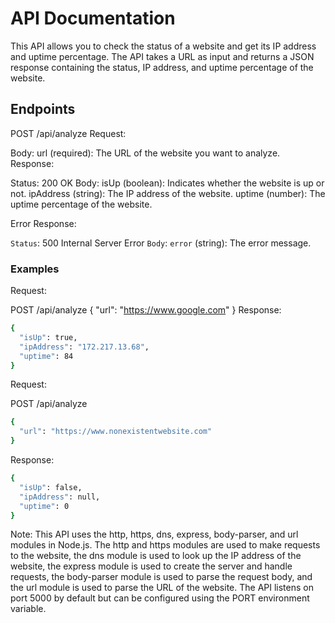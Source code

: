# API Documentation

This API allows you to check the status of a website and get its IP address and uptime percentage. The API takes a URL as input and returns a JSON response containing the status, IP address, and uptime percentage of the website.

## Endpoints

POST /api/analyze
Request:

Body:
url (required): The URL of the website you want to analyze.
Response:

Status: 200 OK
Body:
isUp (boolean): Indicates whether the website is up or not.
ipAddress (string): The IP address of the website.
uptime (number): The uptime percentage of the website.

Error Response:

`Status`: 500 Internal Server Error
`Body`:
`error` (string): The error message.

### Examples

Request:

POST /api/analyze
{
  "url": "https://www.google.com"
}
Response:

```sh
{
  "isUp": true,
  "ipAddress": "172.217.13.68",
  "uptime": 84
}
```

Request:

POST /api/analyze

```sh
{
  "url": "https://www.nonexistentwebsite.com"
}
```

Response:

```sh
{
  "isUp": false,
  "ipAddress": null,
  "uptime": 0
}
```

Note: This API uses the http, https, dns, express, body-parser, and url modules in Node.js. The http and https modules are used to make requests to the website, the dns module is used to look up the IP address of the website, the express module is used to create the server and handle requests, the body-parser module is used to parse the request body, and the url module is used to parse the URL of the website. The API listens on port 5000 by default but can be configured using the PORT environment variable.
